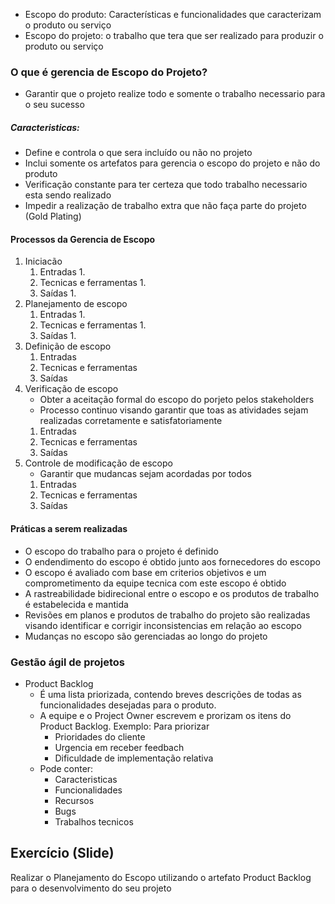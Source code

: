 * Escopo do produto: Características e funcionalidades que caracterizam o produto ou serviço
* Escopo do projeto: o trabalho que tera que ser realizado para produzir o produto ou serviço 

### O que é gerencia de Escopo do Projeto?
* Garantir que o projeto realize todo e somente o trabalho necessario para o seu sucesso
##### Caracteristicas:
* Define e controla o que sera incluído ou não no projeto
* Inclui somente os artefatos para gerencia o escopo do projeto e não do produto
* Verificação constante para ter certeza que todo trabalho necessario esta sendo realizado 
* Impedir a realização de trabalho extra que não faça parte do projeto (Gold Plating)

#### Processos da Gerencia de Escopo
1. Iniciacão
	1. Entradas
		1. 
	2. Tecnicas e ferramentas
		1. 
	3. Saídas
		1. 
2. Planejamento de escopo 
	1. Entradas
		1. 
	2. Tecnicas e ferramentas 
		1. 
	3. Saídas
		1. 
3. Definição de escopo
	1. Entradas 
	2. Tecnicas e ferramentas 
	3. Saídas 
4. Verificação de escopo 
	* Obter a aceitação formal do escopo do porjeto pelos stakeholders
	* Processo continuo visando garantir que toas as atividades sejam realizadas corretamente e satisfatoriamente
	1. Entradas 
	2. Tecnicas e ferramentas 
	3. Saídas 
6. Controle de modificação de escopo
	* Garantir que mudancas sejam acordadas por todos
	1. Entradas 
	2. Tecnicas e ferramentas 
	3. Saídas

#### Práticas a serem realizadas
* O escopo do trabalho para o projeto é definido
* O endendimento do escopo é obtido junto aos fornecedores do escopo 
* O escopo é avaliado com base em criterios objetivos e um comprometimento da equipe tecnica com este escopo é obtido 
* A rastreabilidade bidirecional entre o escopo e os produtos de trabalho é estabelecida e mantida
* Revisões em planos e produtos de trabalho do projeto são realizadas visando identificar e corrigir inconsistencias em relação ao escopo 
* Mudanças no escopo são gerenciadas ao longo do projeto 


### Gestão ágil de projetos 
* Product Backlog 
	* É uma lista priorizada, contendo breves descrições de todas as funcionalidades desejadas para o produto.
	* A equipe e o Project Owner escrevem e prorizam os itens do Product Backlog.
		Exemplo:
		Para priorizar
		* Prioridades do cliente
		* Urgencia em receber feedbach
		* Dificuldade de implementação relativa
	* Pode conter:
		* Caracteristicas 
		* Funcionalidades 
		* Recursos
		* Bugs
		* Trabalhos tecnicos


## Exercício (Slide)
Realizar o Planejamento do Escopo utilizando o artefato Product Backlog para o desenvolvimento do seu projeto